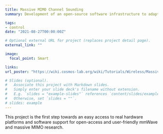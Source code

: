 ```yaml
---
title: Massive MIMO Channel Sounding
summary: Development of an open-source software infrastructure to adapt USPR to RENEWLab Sounder framework for channel-sounding measurements and data transmission experiments for massive MIMO networks.

tags:
- control
date: "2021-08-27T00:00:00Z"

# Optional external URL for project (replaces project detail page).
external_link: ""

image:
  focal_point: Smart

links:
url_poster: "https://wiki.cosmos-lab.org/wiki/Tutorials/Wireless/MassiveMIMO#no1"

# Slides (optional).
#   Associate this project with Markdown slides.
#   Simply enter your slide deck's filename without extension.
#   E.g. `slides = "example-slides"` references `content/slides/example-slides.md`.
#   Otherwise, set `slides = ""`.
# slides: example
---
```


This project is the first step towards an easy access to real hardware platforms and software support for open-access and user-friendly mmWave and massive MIMO research. 



